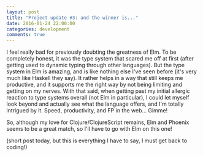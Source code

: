 ```yaml
---
layout: post
title: "Project update #3: and the winner is..."
date: 2016-01-24 22:00:00
categories: development
comments: true
---
```


I feel really bad for previously doubting the greatness of Elm. To be completely honest, it was the type system that scared me off at first (after getting used to dynamic typing through other languages). But the type system in Elm is amazing, and is like nothing else I've seen before (it's very much like Haskell they say). It rather helps in a way that still keeps me productive, and it supports me the right way by not being limiting and getting on my nerves. With that said, when getting past my initial allergic reaction to type systems overall (not Elm in particular), I could let myself look beyond and actually see what the language offers, and I'm totally intrigued by it. Speed, productivity, and FP in the web... Gimme!

So, although my love for Clojure/ClojureScript remains, Elm and Phoenix seems to be a great match, so I'll have to go with Elm on this one!

(short post today, but this is everything I have to say, I must get back to coding!)